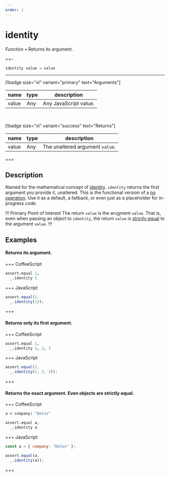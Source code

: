 ```yaml
---
order: 1
---
```

# identity

_Function_ &bull; Returns its argument.


==- <pre><code>identity value &rarr; value</code></pre>
<hr>

[!badge size="xl" variant="primary" text="Arguments"]

| name | type | description |
|------|------|-------------|
|value|Any|Any JavaScript value.|

<br>

[!badge size="xl" variant="success" text="Returns"]

| name | type | description |
|------|------|-------------|
|value|Any|The unaltered argument `value`.|



===


## Description

Named for the mathematical concept of [identity][identity]. `identity` returns the first argument you provide it, unaltered. This is the functional version of a [no operation][no operation]. Use it as a default, a fallback, or even just as a placeholder for in-progress code.

!!! Primary Point of Interest
The return `value` is the arugment `value`. That is, even when passing an object to `identity`, the return `value` is [strictly equal][strictly equal] to the argument `value`.
!!!

[identity]: https://en.wikipedia.org/wiki/Identity_(mathematics)
[no operation]: https://en.wikipedia.org/wiki/NOP_(code)


## Examples



#### Returns its argument.

+++ CoffeeScript
```coffeescript #
assert.equal 1,
  _.identity 1
```

+++ JavaScript
```javascript #
assert.equal(1,
  _.identity(1));
```

+++


#### Returns only its first argument.

+++ CoffeeScript
```coffeescript #
assert.equal 1,
  _.identity 1, 2, 3
```

+++ JavaScript
```javascript #
assert.equal(1,
  _.identity(1, 2, 3));
```

+++


#### Returns the exact argument. Even objects are strictly equal.

+++ CoffeeScript
```coffeescript #
a = company: "Delos"

assert.equal a,
  _.identity a
```

+++ JavaScript
```javascript #
const a = { company: "Delos" };

assert.equal(a,
  _.identity(a));
```

+++



[strictly equal]: https://developer.mozilla.org/en-US/docs/Web/JavaScript/Reference/Operators/Strict_equality